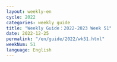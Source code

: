 ```yaml
---
layout: weekly-en
cycle: 2022
categories: weekly guide
title: "Weekly Guide：2022-2023 Week 51"
date: 2022-12-25
permalink: "/en/guide/2022/wk51.html"
weekNum: 51
language: English
---
```


